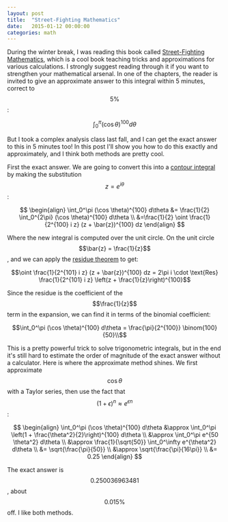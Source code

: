 ```yaml
---
layout: post
title:  "Street-Fighting Mathematics"
date:   2015-01-12 00:00:00
categories: math
---
```


During the winter break, I was reading this book called
[Street-Fighting Mathematics][street-fighting-math], which is a cool book
teaching tricks and approximations for various calculations. I strongly suggest
reading through it if you want to strengthen your mathematical arsenal. In one
of the chapters, the reader is invited to give an approximate answer to this
integral within 5 minutes, correct to $$5\%$$:

$$\int_0^\pi (\cos \theta)^{100} d\theta$$

But I took a complex analysis class last fall, and I can get the exact answer to
this in 5 minutes too! In this post I'll show you how to do this exactly and
approximately, and I think both methods are pretty cool.

First the exact answer. We are going to convert this into a
[contour integral][contour-integral] by making the substitution $$z = e^{i\theta}$$:

$$
\begin{align}
\int_0^\pi (\cos \theta)^{100} d\theta
&= \frac{1}{2} \int_0^{2\pi} (\cos \theta)^{100} d\theta \\
&=\frac{1}{2} \oint \frac{1}{2^{100} i z} (z + \bar{z})^{100} dz
\end{align}
$$

Where the new integral is computed over the unit circle. On the unit circle
$$\bar{z} = \frac{1}{z}$$, and we can apply the
[residue theorem][residue-theorem] to get:

$$\oint \frac{1}{2^{101} i z} (z + \bar{z})^{100} dz = 2\pi i \cdot \text{Res}
\frac{1}{2^{101} i z} \left(z + \frac{1}{z}\right)^{100}$$

Since the residue is the coefficient of the $$\frac{1}{z}$$ term in the
expansion, we can find it in terms of the binomial coefficient:

$$\int_0^\pi (\cos \theta)^{100} d\theta = \frac{\pi}{2^{100}}
\binom{100}{50}\\$$

This is a pretty powerful trick to solve trigonometric integrals, but in the end
it's still hard to estimate the order of magnitude of the exact answer without a
calculator. Here is where the approximate method shines. We first approximate
$$\cos \theta$$ with a Taylor series, then use the fact that $$(1 + \epsilon)^n
\approx e^{\epsilon n}$$:

$$
\begin{align}
\int_0^\pi (\cos \theta)^{100} d\theta
&\approx \int_0^\pi \left(1 + \frac{\theta^2}{2}\right)^{100} d\theta \\
&\approx \int_0^\pi e^{50 \theta^2} d\theta \\
&\approx \frac{1}{\sqrt{50}} \int_0^\infty e^{\theta^2} d\theta \\
&= \sqrt{\frac{\pi}{50}} \\
&\approx \sqrt{\frac{\pi}{16\pi}} \\
&= 0.25
\end{align}
$$

The exact answer is $$0.250036963481$$, about $$0.015\%$$ off. I like both methods.


[street-fighting-math]: http://mitpress.mit.edu/books/street-fighting-mathematics
[contour-integral]: http://mathworld.wolfram.com/ContourIntegration.html
[residue-theorem]: http://en.wikipedia.org/wiki/Residue_theorem

